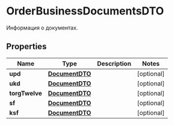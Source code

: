 

# OrderBusinessDocumentsDTO

Информация о документах. 

## Properties

Name | Type | Description | Notes
------------ | ------------- | ------------- | -------------
**upd** | [**DocumentDTO**](DocumentDTO.md) |  |  [optional]
**ukd** | [**DocumentDTO**](DocumentDTO.md) |  |  [optional]
**torgTwelve** | [**DocumentDTO**](DocumentDTO.md) |  |  [optional]
**sf** | [**DocumentDTO**](DocumentDTO.md) |  |  [optional]
**ksf** | [**DocumentDTO**](DocumentDTO.md) |  |  [optional]



